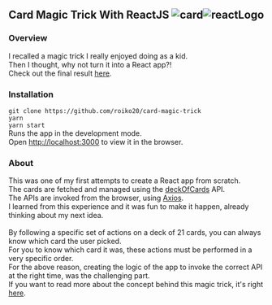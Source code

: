 ## Card Magic Trick With ReactJS <img alt="card" src="https://img.icons8.com/dusk/30/000000/cards.png"/><img alt="reactLogo" src="https://img.icons8.com/color/30/000000/react-native.png"/>

### Overview
I recalled a magic trick I really enjoyed doing as a kid.
<br/>
Then I thought, why not turn it into a React app?!
<br/>
Check out the final result [here](https://roiko20.github.io/card-magic-trick/).

### Installation
`git clone https://github.com/roiko20/card-magic-trick`
<br/>
`yarn`
<br/>
`yarn start`
<br/>
Runs the app in the development mode.
<br/>
Open [http://localhost:3000](http://localhost:3000) to view it in the browser.

### About
This was one of my first attempts to create a React app from scratch.
<br/>
The cards are fetched and managed using the [deckOfCards](https://deckofcardsapi.com/) API.
<br/>
The APIs are invoked from the browser, using [Axios](https://github.com/axios/axios).
<br/>
I learned from this experience and it was fun to make it happen, already thinking about my next idea.
<br/><br/>
By following a specific set of actions on a deck of 21 cards, you can always know which card the user picked.
<br/>
For you to know which card it was, these actions must be performed in a very specific order.
<br/>
For the above reason, creating the logic of the app to invoke the correct API at the right time, was the challenging part.
<br/>
If you want to read more about the concept behind this magic trick, it's right [here](https://en.wikipedia.org/wiki/Twenty-One_Card_Trick).

